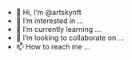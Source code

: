 - 👋 Hi, I’m @artskynft
- 👀 I’m interested in ...
- 🌱 I’m currently learning ...
- 💞️ I’m looking to collaborate on ...
- 📫 How to reach me ...

<!---
artskynft/artskynft is a ✨ special ✨ repository because its `README.md` (this file) appears on your GitHub profile.
You can click the Preview link to take a look at your changes.
--->
